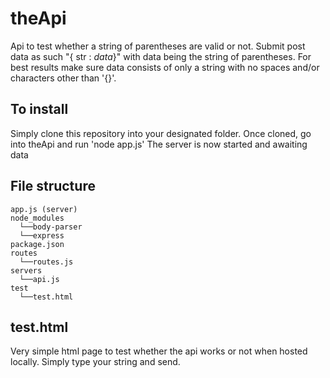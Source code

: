 # theApi
Api to test whether a string of parentheses are valid or not.
Submit post data as such "{ str : *data*}" with data being the string of parentheses.
For best results make sure data consists of only a string with no spaces and/or characters other than '{}[]()'.

## To install ##
Simply clone this repository into your designated folder.
Once cloned, go into theApi and run 'node app.js'
The server is now started and awaiting data

## File structure ##
```
app.js (server)
node_modules
  └──body-parser
  └──express
package.json
routes
  └──routes.js
servers
  └──api.js
test
  └──test.html
```

## test.html ##

Very simple html page to test whether the api works or not when hosted locally. Simply type your string and send.

